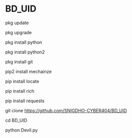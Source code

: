 # BD_UID

pkg update 

pkg upgrade 

pkg install python 

pkg install python2

pkg install git 

pip2 install mechainze 

pip install locate 

pip install rich 

pip install requests 

git clone https://github.com/SNIGDHO-CYBER404/BD_UID

cd BD_UID

python Devil.py
